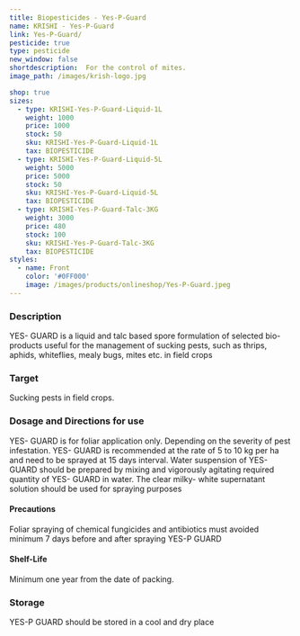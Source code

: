 ```yaml
---
title: Biopesticides - Yes-P-Guard
name: KRISHI - Yes-P-Guard
link: Yes-P-Guard/
pesticide: true
type: pesticide
new_window: false
shortdescription:  For the control of mites.
image_path: /images/krish-logo.jpg

shop: true
sizes:
  - type: KRISHI-Yes-P-Guard-Liquid-1L
    weight: 1000
    price: 1000
    stock: 50
    sku: KRISHI-Yes-P-Guard-Liquid-1L
    tax: BIOPESTICIDE
  - type: KRISHI-Yes-P-Guard-Liquid-5L
    weight: 5000
    price: 5000
    stock: 50
    sku: KRISHI-Yes-P-Guard-Liquid-5L
    tax: BIOPESTICIDE
  - type: KRISHI-Yes-P-Guard-Talc-3KG
    weight: 3000
    price: 480
    stock: 100
    sku: KRISHI-Yes-P-Guard-Talc-3KG
    tax: BIOPESTICIDE
styles:
  - name: Front
    color: '#0FF000'
    image: /images/products/onlineshop/Yes-P-Guard.jpeg
---
```

### Description
YES- GUARD is a liquid and talc based spore formulation of selected bio-products useful for the management of sucking pests, such as thrips, aphids, whiteflies, mealy bugs, mites etc. in field crops
### Target
Sucking pests in field crops.
### Dosage and Directions for use

YES- GUARD is for foliar application only. Depending on the severity of pest infestation. YES- GUARD is recommended at the rate of 5 to 10 kg per ha and need to be sprayed at 15 days interval. Water suspension of YES- GUARD should be prepared by mixing and vigorously agitating required quantity of YES- GUARD in water. The clear milky- white supernatant solution should be used for spraying purposes
#### Precautions
Foliar spraying of chemical fungicides and antibiotics must avoided minimum
7 days before and after spraying YES-P GUARD
#### Shelf-Life
Minimum one year from the date of packing.
### Storage
YES-P GUARD should be stored in a cool and dry place
